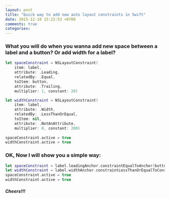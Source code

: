 ```yaml
---
layout: post
title: "Quick way to add new auto layout constraints in Swift"
date: 2015-12-10 15:22:53 +0700
comments: true
categories: 
---
```

### What you will do when you wanna add new space between a label and a button? Or add width for a label?
```swift
let spaceConstraint = NSLayoutConstraint(
    item: label,
    attribute: .Leading,
    relatedBy: .Equal,
    toItem: button,
    attribute: .Trailing,
    multiplier: 1, constant: 20)

let widthConstraint = NSLayoutConstraint(
    item: label,
    attribute: .Width,
    relatedBy: .LessThanOrEqual,
    toItem: nil,
    attribute: .NotAnAttribute,
    multiplier: 0, constant: 200)
    
spaceConstraint.active = true
widthConstraint.active = true
```

### OK, Now I will show you a simple way:

```swift 
let spaceConstraint = label.leadingAnchor.constraintEqualToAnchor(button.trailingAnchor, constant: 20)
let widthConstraint = label.widthAnchor.constraintLessThanOrEqualToConstant(200)
spaceConstraint.active = true
widthConstraint.active = true
```

##### Cheers!!!